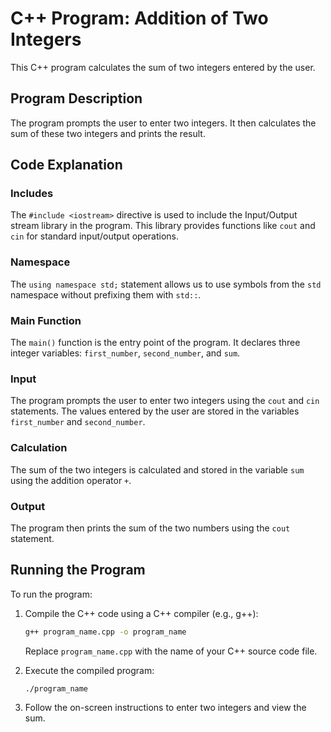 # C++ Program: Addition of Two Integers

This C++ program calculates the sum of two integers entered by the user.

## Program Description

The program prompts the user to enter two integers. It then calculates the sum of these two integers and prints the result.

## Code Explanation

### Includes
The `#include <iostream>` directive is used to include the Input/Output stream library in the program. This library provides functions like `cout` and `cin` for standard input/output operations.

### Namespace
The `using namespace std;` statement allows us to use symbols from the `std` namespace without prefixing them with `std::`.

### Main Function
The `main()` function is the entry point of the program. It declares three integer variables: `first_number`, `second_number`, and `sum`.

### Input
The program prompts the user to enter two integers using the `cout` and `cin` statements. The values entered by the user are stored in the variables `first_number` and `second_number`.

### Calculation
The sum of the two integers is calculated and stored in the variable `sum` using the addition operator `+`.

### Output
The program then prints the sum of the two numbers using the `cout` statement.

## Running the Program

To run the program:
1. Compile the C++ code using a C++ compiler (e.g., g++):

    ```bash
    g++ program_name.cpp -o program_name
    ```

    Replace `program_name.cpp` with the name of your C++ source code file.

2. Execute the compiled program:

    ```bash
    ./program_name
    ```

3. Follow the on-screen instructions to enter two integers and view the sum.

